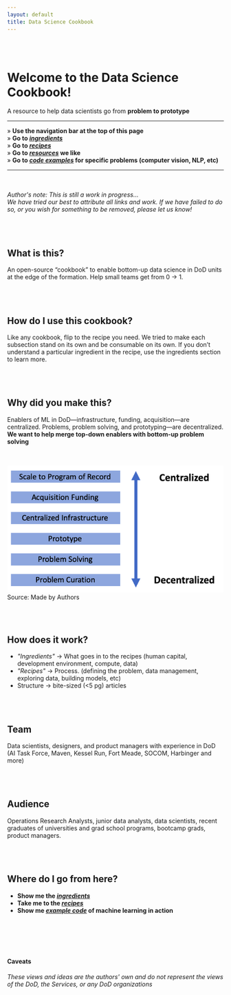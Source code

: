 ```yaml
---
layout: default
title: Data Science Cookbook
---
```

<br><br>
# Welcome to the Data Science Cookbook!

A resource to help data scientists go from **problem to prototype**
<br>

-----------------------------------------------
» **Use the navigation bar at the top of this page**<br>
» **Go to [_ingredients_](/ingredients)**<br>
» **Go to [_recipes_](/recipes)**<br>
» **Go to [_resources_](/resources) we like**<br>
» **Go to [_code examples_](/examples) for specific problems (computer vision, NLP, etc)**<br>

-------------------------------------------------


<br><br>
_Author's note: This is still a work in progress..._
<br>
_We have tried our best to attribute all links and work. If we have failed to do so, or you wish for something to be removed, please let us know!_
<br><br><br><br>

## What is this?
An open-source “cookbook” to enable bottom-up data science in DoD units at the edge of the formation. Help small teams get from 0 → 1.
<br><br><br><br>


## How do I use this cookbook?
Like any cookbook, flip to the recipe you need. We tried to make each subsection stand on its own and be consumable on its own. If you don’t understand a particular ingredient in the recipe, use the ingredients section to learn more.
<br><br><br><br>

## Why did you make this?
Enablers of ML in DoD—infrastructure, funding, acquisition—are centralized.
Problems, problem solving, and prototyping—are decentralized. **We want to help merge top-down enablers with bottom-up problem solving**

<br><br>
![Centralized and Decentralized](./assets/index/centralized_decentralized.png)<br>
Source: Made by Authors


<br/><br/>
## How does it work?
- _"Ingredients"_ → What goes in to the recipes (human capital, development environment, compute, data)
- _"Recipes"_ → Process. (defining the problem, data management, exploring data, building models, etc)
- Structure → bite-sized (<5 pg) articles
<br/><br/><br/><br/>

## Team
Data scientists, designers, and product managers with experience in DoD (AI Task Force, Maven, Kessel Run, Fort Meade, SOCOM, Harbinger and more)
<br/><br/><br/><br/>

## Audience
Operations Research Analysts, junior data analysts, data scientists, recent graduates of universities and grad school programs, bootcamp grads, product managers.
<br/><br/><br/><br/>

## Where do I go from here?
- **Show me the [_ingredients_](/ingredients)**
- **Take me to the [_recipes_](/recipes)**
- **Show me [_example code_](https://www.datasciencecookbook.info/appendix-b/) of machine learning in action**

<br/><br/><br/><br/>
#### Caveats
_These views and ideas are the authors' own and do not represent the views of the DoD, the Services, or any DoD organizations_
